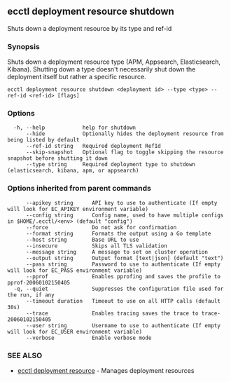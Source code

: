 ## ecctl deployment resource shutdown

Shuts down a deployment resource by its type and ref-id

### Synopsis

Shuts down a deployment resource type (APM, Appsearch, Elasticsearch, Kibana). Shutting down a
type doesn't necessarily shut down the deployment itself but rather a specific  resource.

```
ecctl deployment resource shutdown <deployment id> --type <type> --ref-id <ref-id> [flags]
```

### Options

```
  -h, --help            help for shutdown
      --hide            Optionally hides the deployment resource from being listed by default
      --ref-id string   Required deployment RefId
      --skip-snapshot   Optional flag to toggle skipping the resource snapshot before shutting it down
      --type string     Required deployment type to shutdown (elasticsearch, kibana, apm, or appsearch)
```

### Options inherited from parent commands

```
      --apikey string      API key to use to authenticate (If empty will look for EC_APIKEY environment variable)
      --config string      Config name, used to have multiple configs in $HOME/.ecctl/<env> (default "config")
      --force              Do not ask for confirmation
      --format string      Formats the output using a Go template
      --host string        Base URL to use
      --insecure           Skips all TLS validation
      --message string     A message to set on cluster operation
      --output string      Output format [text|json] (default "text")
      --pass string        Password to use to authenticate (If empty will look for EC_PASS environment variable)
      --pprof              Enables pprofing and saves the profile to pprof-20060102150405
  -q, --quiet              Suppresses the configuration file used for the run, if any
      --timeout duration   Timeout to use on all HTTP calls (default 30s)
      --trace              Enables tracing saves the trace to trace-20060102150405
      --user string        Username to use to authenticate (If empty will look for EC_USER environment variable)
      --verbose            Enable verbose mode
```

### SEE ALSO

* [ecctl deployment resource](ecctl_deployment_resource.md)	 - Manages deployment resources

